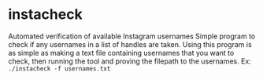 # instacheck
Automated verification of available Instagram usernames
Simple program to check if any usernames in a list of handles are taken.
Using this program is as simple as making a text file containing usernames that you want to check, then running the tool and proving the filepath to the usernames.
Ex: `./instacheck -f usernames.txt`
